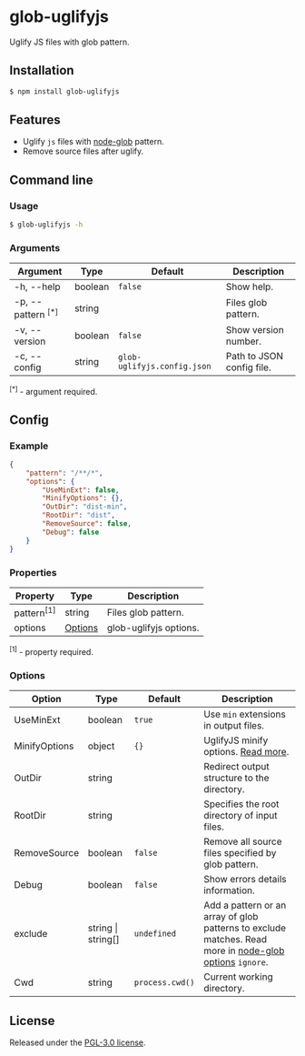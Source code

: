 glob-uglifyjs
===========
Uglify JS files with glob pattern.


## Installation
```sh
$ npm install glob-uglifyjs
```


## Features
 - Uglify `js` files with [node-glob](https://github.com/isaacs/node-glob) pattern.
 - Remove source files after uglify.


## Command line

### Usage
```sh
$ glob-uglifyjs -h
```

### Arguments
| Argument                       | Type    | Default                     | Description                |
|--------------------------------|---------|-----------------------------|----------------------------|
|  -h, --help                    | boolean | `false`                     | Show help.                 | 
|  -p, --pattern <sup>[*]</sup>  | string  |                             | Files glob pattern.        | 
|  -v, --version                 | boolean | `false`                     | Show version number.       | 
|  -c, --config                  | string  | `glob-uglifyjs.config.json` | Path to JSON config file.  | 

<sup>[*]</sup> - argument required.


## Config

### Example
```json
{
    "pattern": "/**/*",
    "options": {
        "UseMinExt": false,
        "MinifyOptions": {},
        "OutDir": "dist-min",
        "RootDir": "dist",
        "RemoveSource": false,
        "Debug": false
    }
}
```

### Properties

| Property                | Type                | Description            |
|-------------------------|---------------------|------------------------|
|  pattern<sup>[1]</sup>  | string              | Files glob pattern.    |
|  options                | [Options](#options) | glob-uglifyjs options. |

<sup>[1]</sup> - property required.

### Options
| Option          | Type               | Default         | Description                                                                        |
|-----------------|--------------------|-----------------|------------------------------------------------------------------------------------|
|  UseMinExt      | boolean            | `true`          | Use `min` extensions in output files.                                              | 
|  MinifyOptions  | object             | `{}`            | UglifyJS minify options. [Read more](https://github.com/mishoo/UglifyJS2).         |
|  OutDir         | string             | ` `             | Redirect output structure to the directory.                                        |
|  RootDir        | string             | ` `             | Specifies the root directory of input files.                                       |
|  RemoveSource   | boolean            | `false`         | Remove all source files specified by glob pattern.                                 |
|  Debug          | boolean            | `false`         | Show errors details information.                                                   |
|  exclude        | string \| string[] | `undefined`     | Add a pattern or an array of glob patterns to exclude matches. Read more in [node-glob options](https://github.com/isaacs/node-glob#options) `ignore`. |
|  Cwd            | string             | `process.cwd()` | Current working directory.                                                         |


## License
Released under the [PGL-3.0 license](LICENSE).
